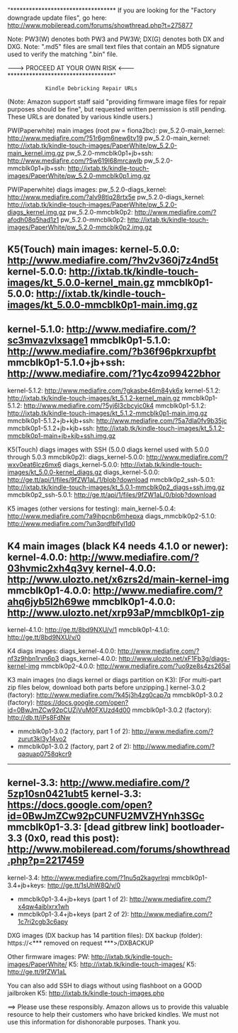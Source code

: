 "**********************************
If you are looking for the "Factory downgrade update files", go here:
http://www.mobileread.com/forums/showthread.php?t=275877

Note: PW3(W) denotes both PW3 and PW3W; DX(G) denotes both DX and DXG.
Note: ".md5" files are small text files that contain an MD5 signature used to verify the matching ".bin" file.

---> PROCEED AT YOUR OWN RISK <---
**********************************"

                Kindle Debricking Repair URLs

(Note: Amazon support staff said "providing firmware image files for repair purposes should be fine", but requested written permission is still pending. These URLs are donated by various kindle users.)

PW(Paperwhite) main images (root pw = fiona2bc):
  pw_5.2.0-main_kernel: http://www.mediafire.com/?51r6gm6new6tv19
  pw_5.2.0-main_kernel: http://ixtab.tk/kindle-touch-images/PaperWhite/pw_5.2.0-main_kernel.img.gz
  pw_5.2.0-mmcblk0p1+jb+ssh: http://www.mediafire.com/?5w619l68mrcawlb
  pw_5.2.0-mmcblk0p1+jb+ssh: http://ixtab.tk/kindle-touch-images/PaperWhite/pw_5.2.0-mmcblk0p1.img.gz

PW(Paperwhite) diags images:
  pw_5.2.0-diags_kernel: http://www.mediafire.com/?alv98tlq28rtx5e
  pw_5.2.0-diags_kernel: http://ixtab.tk/kindle-touch-images/PaperWhite/pw_5.2.0-diags_kernel.img.gz
  pw_5.2.0-mmcblk0p2: http://www.mediafire.com/?afodh08q5had1z1
  pw_5.2.0-mmcblk0p2: http://ixtab.tk/kindle-touch-images/PaperWhite/pw_5.2.0-mmcblk0p2.img.gz

K5(Touch) main images:
  kernel-5.0.0: http://www.mediafire.com/?hv2v360j7z4nd5t
  kernel-5.0.0: http://ixtab.tk/kindle-touch-images/kt_5.0.0-kernel_main.gz
  mmcblk0p1-5.0.0: http://ixtab.tk/kindle-touch-images/kt_5.0.0-mmcblk0p1-main.img.gz
  ---
  kernel-5.1.0: http://www.mediafire.com/?sc3mvazvlxsage1
  mmcblk0p1-5.1.0: http://www.mediafire.com/?b36f96pkrxupfbt
  mmcblk0p1-5.1.0+jb+ssh: http://www.mediafire.com/?1yc4zo99422bhor
  ---
  kernel-5.1.2: http://www.mediafire.com/?gkasbe46m84yk6x
  kernel-5.1.2: http://ixtab.tk/kindle-touch-images/kt_5.1.2-kernel_main.gz
  mmcblk0p1-5.1.2: http://www.mediafire.com/?5yj6l3cbcyic0k4
  mmcblk0p1-5.1.2: http://ixtab.tk/kindle-touch-images/kt_5.1.2-mmcblk0p1-main.img.gz
  mmcblk0p1-5.1.2+jb+kjb+ssh: http://www.mediafire.com/?5a7dla0fv9b35jc
  mmcblk0p1-5.1.2+jb+kjb+ssh: http://ixtab.tk/kindle-touch-images/kt_5.1.2-mmcblk0p1-main+jb+kjb+ssh.img.gz

K5(Touch) diags images with SSH (5.0.0 diags kernel used with 5.0.0 through 5.0.3 mmcblk0p2):
  diags_kernel-5.0.0: http://www.mediafire.com/?wxv0eat6lcz6mx6
  diags_kernel-5.0.0: http://ixtab.tk/kindle-touch-images/kt_5.0.0-kernel_diags.gz
  diags_kernel-5.0.0: http://ge.tt/api/1/files/9fZW1aL/1/blob?download
  mmcblk0p2_ssh-5.0.1: http://ixtab.tk/kindle-touch-images/kt_5.0.1-mmcblk0p2_diags+ssh.img.gz
  mmcblk0p2_ssh-5.0.1: http://ge.tt/api/1/files/9fZW1aL/0/blob?download

K5 images (other versions for testing):
  main_kernel-5.0.4: http://www.mediafire.com/?a9ihpcnb6mhepxa
  diags_mmcblk0p2-5.1.0: http://www.mediafire.com/?un3qrdfblfyl1d0

K4 main images (black K4 needs 4.1.0 or newer):
  kernel-4.0.0: http://www.mediafire.com/?03hvmic2xh4q3vy
  kernel-4.0.0: http://www.ulozto.net/x6zrs2d/main-kernel-img
  mmcblk0p1-4.0.0: http://www.mediafire.com/?ahq6jyb5l2h69we
  mmcblk0p1-4.0.0: http://www.ulozto.net/xrp93aP/mmcblk0p1-zip
  ---
  kernel-4.1.0: http://ge.tt/8bd9NXU/v/1
  mmcblk0p1-4.1.0: http://ge.tt/8bd9NXU/v/0

K4 diags images:
  diags_kernel-4.0.0: http://www.mediafire.com/?nf3z9hbn1rvn6p3
  diags_kernel-4.0.0: http://www.ulozto.net/xF1Fb3g/diags-kernel-img
  mmcblk0p2-4.0.0: http://www.mediafire.com/?uo9ze8s4zs265al

K3 main images (no diags kernel or diags partition on K3):
[For multi-part zip files below, download both parts before unzipping.]
  kernel-3.0.2 (factory): http://www.mediafire.com/?k45j3h4zg0cap7q
  mmcblk0p1-3.0.2 (factory): https://docs.google.com/open?id=0BwJmZCw92pCUZjVuM0FXUzd4d00
  mmcblk0p1-3.0.2 (factory): http://db.tt/iPs8FdNw
*  mmcblk0p1-3.0.2 (factory, part 1 of 2): http://www.mediafire.com/?zurut3kl3y14vo2
*  mmcblk0p1-3.0.2 (factory, part 2 of 2): http://www.mediafire.com/?qaquap0758qkcr9
  ---
  kernel-3.3: http://www.mediafire.com/?5zp10sn0421ubt5
  kernel-3.3: https://docs.google.com/open?id=0BwJmZCw92pCUNFU2MVZHYnh3SGc
  mmcblk0p1-3.3: [dead gitbrew link]
  bootloader-3.3 (0x0, read this post): http://www.mobileread.com/forums/showthread.php?p=2217459
  ---
  kernel-3.4: http://www.mediafire.com/?1nu5q2kagyrlrqi
  mmcblk0p1-3.4+jb+keys: http://ge.tt/1sUhW8Q/v/0
*  mmcblk0p1-3.4+jb+keys (part 1 of 2): http://www.mediafire.com/?x4qw4aiblxrx1wh
*  mmcblk0p1-3.4+jb+keys (part 2 of 2): http://www.mediafire.com/?1c7ri2cgb3c6apy

DXG images (DX backup has 14 partition files):
  DX backup (folder): https://<*** removed on request ***>/DXBACKUP

Other firmware images:
  PW: http://ixtab.tk/kindle-touch-images/PaperWhite/
  K5: http://ixtab.tk/kindle-touch-images/
  K5: http://ge.tt/9fZW1aL

You can also add SSH to diags without using flashboot on a GOOD jailbroken K5:
  http://ixtab.tk/kindle-touch-images.php

==> Please use these responsibly. Amazon allows us to provide this valuable resource to help their customers who have bricked kindles. We must not use this information for dishonorable purposes. Thank you.
